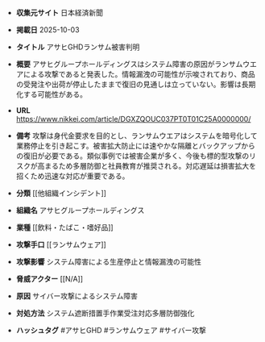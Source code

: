 - **収集元サイト**
日本経済新聞

- **掲載日**
2025-10-03

- **タイトル**
アサヒGHDランサム被害判明

- **概要**
アサヒグループホールディングスはシステム障害の原因がランサムウエアによる攻撃であると発表した。情報漏洩の可能性が示唆されており、商品の受発注や出荷が停止したままで復旧の見通しは立っていない。影響は長期化する可能性がある。

- **URL**
https://www.nikkei.com/article/DGXZQOUC037PT0T01C25A0000000/

- **備考**
攻撃は身代金要求を目的とし、ランサムウエアはシステムを暗号化して業務停止を引き起こす。被害拡大防止には速やかな隔離とバックアップからの復旧が必要である。類似事例では被害企業が多く、今後も標的型攻撃のリスクが高まるため多層防御と社員教育が推奨される。対応遅延は損害拡大を招くため迅速な対応が重要である。

- **分類**
[[他組織インシデント]]

- **組織名**
アサヒグループホールディングス

- **業種**
[[飲料・たばこ・嗜好品]]

- **攻撃手口**
[[ランサムウェア]]

- **攻撃影響**
システム障害による生産停止と情報漏洩の可能性

- **脅威アクター**
[[N/A]]

- **原因**
サイバー攻撃によるシステム障害

- **対処方法**
システム遮断措置手作業受注対応多層防御強化

- **ハッシュタグ**
#アサヒGHD #ランサムウェア #サイバー攻撃
